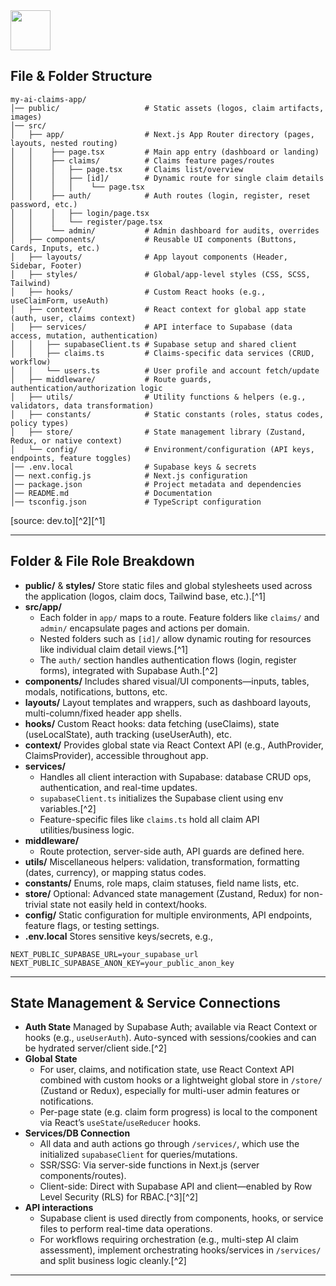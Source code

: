 <img src="https://r2cdn.perplexity.ai/pplx-full-logo-primary-dark%402x.png" style="height:64px;margin-right:32px"/>

## File \& Folder Structure

```plaintext
my-ai-claims-app/
│── public/                   # Static assets (logos, claim artifacts, images)
│── src/
│   ├── app/                  # Next.js App Router directory (pages, layouts, nested routing)
│   │    ├── page.tsx         # Main app entry (dashboard or landing)
│   │    ├── claims/          # Claims feature pages/routes
│   │    │   ├── page.tsx     # Claims list/overview
│   │    │   ├── [id]/        # Dynamic route for single claim details
│   │    │   │    └── page.tsx
│   │    ├── auth/            # Auth routes (login, register, reset password, etc.)
│   │    │   ├── login/page.tsx
│   │    │   └── register/page.tsx
│   │    └── admin/           # Admin dashboard for audits, overrides
│   ├── components/           # Reusable UI components (Buttons, Cards, Inputs, etc.)
│   ├── layouts/              # App layout components (Header, Sidebar, Footer)
│   ├── styles/               # Global/app-level styles (CSS, SCSS, Tailwind)
│   ├── hooks/                # Custom React hooks (e.g., useClaimForm, useAuth)
│   ├── context/              # React context for global app state (auth, user, claims context)
│   ├── services/             # API interface to Supabase (data access, mutation, authentication)
│   │   ├── supabaseClient.ts # Supabase setup and shared client
│   │   ├── claims.ts         # Claims-specific data services (CRUD, workflow)
│   │   └── users.ts          # User profile and account fetch/update
│   ├── middleware/           # Route guards, authentication/authorization logic
│   ├── utils/                # Utility functions & helpers (e.g., validators, data transformation)
│   ├── constants/            # Static constants (roles, status codes, policy types)
│   ├── store/                # State management library (Zustand, Redux, or native context)
│   └── config/               # Environment/configuration (API keys, endpoints, feature toggles)
│── .env.local                # Supabase keys & secrets
│── next.config.js            # Next.js configuration
│── package.json              # Project metadata and dependencies
│── README.md                 # Documentation
│── tsconfig.json             # TypeScript configuration
```

[source: dev.to][^2][^1]

***

## Folder \& File Role Breakdown

- **public/** \& **styles/**
Store static files and global stylesheets used across the application (logos, claim docs, Tailwind base, etc.).[^1]
- **src/app/**
    - Each folder in `app/` maps to a route. Feature folders like `claims/` and `admin/` encapsulate pages and actions per domain.
    - Nested folders such as `[id]/` allow dynamic routing for resources like individual claim detail views.[^1]
    - The `auth/` section handles authentication flows (login, register forms), integrated with Supabase Auth.[^2]
- **components/**
Includes shared visual/UI components—inputs, tables, modals, notifications, buttons, etc.
- **layouts/**
Layout templates and wrappers, such as dashboard layouts, multi-column/fixed header app shells.
- **hooks/**
Custom React hooks: data fetching (useClaims), state (useLocalState), auth tracking (useUserAuth), etc.
- **context/**
Provides global state via React Context API (e.g., AuthProvider, ClaimsProvider), accessible throughout app.
- **services/**
    - Handles all client interaction with Supabase: database CRUD ops, authentication, and real-time updates.
    - `supabaseClient.ts` initializes the Supabase client using env variables.[^2]
    - Feature-specific files like `claims.ts` hold all claim API utilities/business logic.
- **middleware/**
    - Route protection, server-side auth, API guards are defined here.
- **utils/**
Miscellaneous helpers: validation, transformation, formatting (dates, currency), or mapping status codes.
- **constants/**
Enums, role maps, claim statuses, field name lists, etc.
- **store/**
Optional: Advanced state management (Zustand, Redux) for non-trivial state not easily held in context/hooks.
- **config/**
Static configuration for multiple environments, API endpoints, feature flags, or testing settings.
- **.env.local**
Stores sensitive keys/secrets, e.g.,

```
NEXT_PUBLIC_SUPABASE_URL=your_supabase_url
NEXT_PUBLIC_SUPABASE_ANON_KEY=your_public_anon_key
```


***

## State Management \& Service Connections

- **Auth State**
Managed by Supabase Auth; available via React Context or hooks (e.g., `useUserAuth`). Auto-synced with sessions/cookies and can be hydrated server/client side.[^2]
- **Global State**
    - For user, claims, and notification state, use React Context API combined with custom hooks or a lightweight global store in `/store/` (Zustand or Redux), especially for multi-user admin features or notifications.
    - Per-page state (e.g. claim form progress) is local to the component via React’s `useState`/`useReducer` hooks.
- **Services/DB Connection**
    - All data and auth actions go through `/services/`, which use the initialized `supabaseClient` for queries/mutations.
    - SSR/SSG: Via server-side functions in Next.js (server components/routes).
    - Client-side: Direct with Supabase API and client—enabled by Row Level Security (RLS) for RBAC.[^3][^2]
- **API interactions**
    - Supabase client is used directly from components, hooks, or service files to perform real-time data operations.
    - For workflows requiring orchestration (e.g., multi-step AI claim assessment), implement orchestrating hooks/services in `/services/` and split business logic cleanly.[^2]

***
